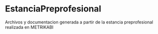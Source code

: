 # EstanciaPreprofesional
Archivos y documentacion generada a partir de la estancia preprofesional realizada en METRIKABI
